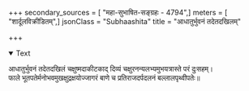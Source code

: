 +++
secondary_sources = [ "महा-सुभाषित-सङ्ग्रहः - 4794",]
meters = [ "शार्दूलविक्रीडितम्",]
jsonClass = "Subhaashita"
title = "आधातुर्भुवनं तदेतदखिलम्"

+++

<details open><summary>Text</summary>

आधातुर्भुवनं तदेतदखिलं चक्षुष्मदाकीटकाद् दिव्यं चक्षुरनन्यलभ्यमुभयत्रास्ते परं दुःसहम्।  
फाले भूतपतेर्मनोभवमुखक्षुद्रक्षयोज्जागरं बाणे च प्रतिराजदर्पदलनं बल्लालपृथ्वीपतेः॥
</details>
